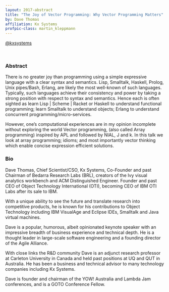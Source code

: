 ```yaml
---
layout: 2017-abstract
title: "The Joy of Vector Programming: Why Vector Programming Matters"
by: Dave Thomas
affiliation: Kx Systems
profpic-class: martin_kleppmann
---
```


[@kxsystems](https://twitter.com/kxsystems)

<br/>

### Abstract

There is no greater joy than programming using a simple expressive language with
a clear syntax and semantics. Lisp, Smalltalk, Haskell, Prolog, Unix pipes/Bash,
Erlang, are likely the most well-known of such languages.  Typically, such
languages achieve their consistency and power by taking a strong position with
respect to syntax and semantics.  Hence each is often sighted as learn Lisp |
Scheme | Racket or Haskell to understand functional programming; learn Smalltalk
to understand objects; Erlang to understand concurrent
programming/micro-services.

However, one’s computational experiences are in my opinion incomplete without
exploring the world Vector programming, (also called Array programming) inspired
by APL and followed by NIAL, J and k.  In this talk we look at array
programming; idioms; and most importantly vector thinking which enable concise
expression efficient solutions.

### Bio

Dave Thomas, Chief Scientist/CSO, Kx Systems, Co-Founder and past Chairman of
Bedarra Research Labs (BRL), creators of the Ivy visual analytics workbench and
ACM Distinguished Engineer. Founder and past CEO of Object Technology
International (OTI), becoming CEO of IBM OTI Labs after its sale to IBM.

With a unique ability to see the future and translate research into competitive
products, he is known for his contributions to Object Technology including IBM
VisualAge and Eclipse IDEs, Smalltalk and Java virtual machines.

Dave is a popular, humorous, albeit opinionated keynote speaker with an
impressive breadth of business experience and technical depth. He is a thought
leader in large-scale software engineering and a founding director of the Agile
Alliance.

With close links the R&D community Dave is an adjunct research professor at
Carleton University in Canada and held past positions at UQ and QUT in
Australia. He has been a business and technical advisor to many technology
companies including Kx Systems.

Dave is founder and chairman of the YOW! Australia and Lambda Jam conferences,
and is a GOTO Conference Fellow.

